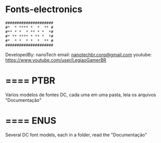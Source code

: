 # Fonts-electronics
```
#####################
#*  * **** *  *  ** #
#** * *  * ** * *  *#
#* ** **** * ** *  *#
#*  * *  * *  *  ** #
#####################
```
DevelopedBy: nanoTech
email: nanotechbr.corp@gmail.com
youtube: https://www.youtube.com/user/LegiaoGamerBR

====
PTBR
====
Varios modelos de fontes DC, cada uma em uma pasta, leia os arquivos "Documentação"

====
ENUS
====
Several DC font models, each in a folder, read the "Documentação"
